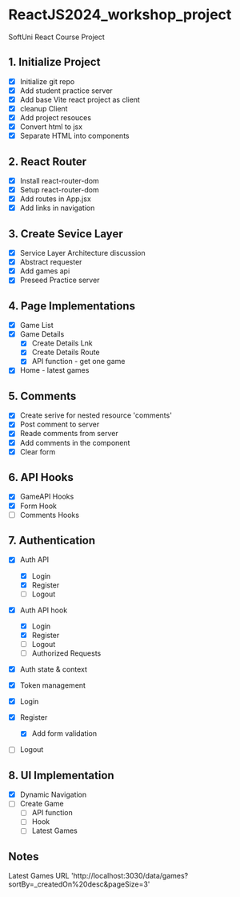 # ReactJS2024_workshop_project
SoftUni React Course Project

## 1. Initialize Project
- [x] Initialize git repo
- [x] Add student practice server
- [x] Add base Vite react project as client
- [x] cleanup Client
- [x] Add project resouces
- [x] Convert html to jsx
- [x] Separate HTML into components

## 2. React Router
- [x] Install react-router-dom
- [x] Setup react-router-dom
- [x] Add routes in App.jsx
- [x] Add links in navigation

## 3. Create Sevice Layer
- [x] Service Layer Architecture discussion
- [x] Abstract requester
- [x] Add games api
- [x] Preseed Practice server

## 4. Page Implementations
- [x] Game List
- [x] Game Details 
  - [x] Create Details Lnk
  - [x] Create Details Route
  - [x] API function - get one game
- [x] Home - latest games

## 5. Comments
- [x] Create serive for nested resource 'comments'
- [x] Post comment to server
- [x] Reade comments from server
- [x] Add comments in the component
- [x] Clear form

## 6. API Hooks
- [x] GameAPI Hooks
- [x] Form Hook
- [ ] Comments Hooks

## 7. Authentication
- [x] Auth API
  - [x] Login
  - [x] Register
  - [ ] Logout
- [x] Auth API hook
  - [x] Login
  - [x] Register
  - [ ] Logout
  - [ ] Authorized Requests
- [x] Auth state & context
- [x] Token management
- [x] Login
- [x] Register
  - [x] Add form validation
- [ ] Logout


## 8. UI Implementation
- [x] Dynamic Navigation
- [ ] Create Game
  - [ ] API function
  - [ ] Hook
  - [ ] Latest Games
  
## Notes
Latest Games URL 'http://localhost:3030/data/games?sortBy=_createdOn%20desc&pageSize=3'